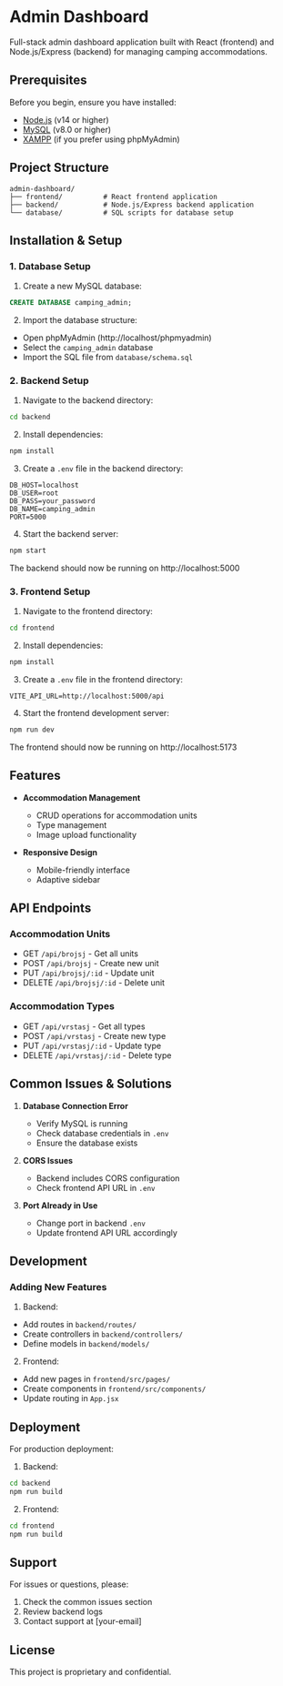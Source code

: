 # Admin Dashboard

Full-stack admin dashboard application built with React (frontend) and Node.js/Express (backend) for managing camping accommodations.

## Prerequisites

Before you begin, ensure you have installed:

- [Node.js](https://nodejs.org/) (v14 or higher)
- [MySQL](https://www.mysql.com/) (v8.0 or higher)
- [XAMPP](https://www.apachefriends.org/) (if you prefer using phpMyAdmin)

## Project Structure

```
admin-dashboard/
├── frontend/          # React frontend application
├── backend/           # Node.js/Express backend application
└── database/          # SQL scripts for database setup
```

## Installation & Setup

### 1. Database Setup

1. Create a new MySQL database:

```sql
CREATE DATABASE camping_admin;
```

2. Import the database structure:

- Open phpMyAdmin (http://localhost/phpmyadmin)
- Select the `camping_admin` database
- Import the SQL file from `database/schema.sql`

### 2. Backend Setup

1. Navigate to the backend directory:

```bash
cd backend
```

2. Install dependencies:

```bash
npm install
```

3. Create a `.env` file in the backend directory:

```env
DB_HOST=localhost
DB_USER=root
DB_PASS=your_password
DB_NAME=camping_admin
PORT=5000
```

4. Start the backend server:

```bash
npm start
```

The backend should now be running on http://localhost:5000

### 3. Frontend Setup

1. Navigate to the frontend directory:

```bash
cd frontend
```

2. Install dependencies:

```bash
npm install
```

3. Create a `.env` file in the frontend directory:

```env
VITE_API_URL=http://localhost:5000/api
```

4. Start the frontend development server:

```bash
npm run dev
```

The frontend should now be running on http://localhost:5173

## Features

- **Accommodation Management**

  - CRUD operations for accommodation units
  - Type management
  - Image upload functionality

- **Responsive Design**
  - Mobile-friendly interface
  - Adaptive sidebar

## API Endpoints

### Accommodation Units

- GET `/api/brojsj` - Get all units
- POST `/api/brojsj` - Create new unit
- PUT `/api/brojsj/:id` - Update unit
- DELETE `/api/brojsj/:id` - Delete unit

### Accommodation Types

- GET `/api/vrstasj` - Get all types
- POST `/api/vrstasj` - Create new type
- PUT `/api/vrstasj/:id` - Update type
- DELETE `/api/vrstasj/:id` - Delete type

## Common Issues & Solutions

1. **Database Connection Error**

   - Verify MySQL is running
   - Check database credentials in `.env`
   - Ensure the database exists

2. **CORS Issues**

   - Backend includes CORS configuration
   - Check frontend API URL in `.env`

3. **Port Already in Use**
   - Change port in backend `.env`
   - Update frontend API URL accordingly

## Development

### Adding New Features

1. Backend:

- Add routes in `backend/routes/`
- Create controllers in `backend/controllers/`
- Define models in `backend/models/`

2. Frontend:

- Add new pages in `frontend/src/pages/`
- Create components in `frontend/src/components/`
- Update routing in `App.jsx`

## Deployment

For production deployment:

1. Backend:

```bash
cd backend
npm run build
```

2. Frontend:

```bash
cd frontend
npm run build
```

## Support

For issues or questions, please:

1. Check the common issues section
2. Review backend logs
3. Contact support at [your-email]

## License

This project is proprietary and confidential.

```

```
